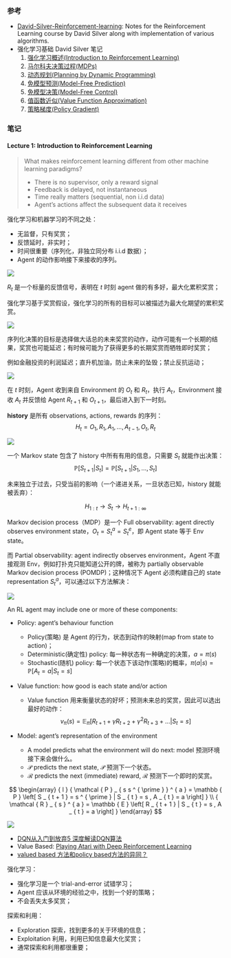 ### 参考
* [David-Silver-Reinforcement-learning](https://github.com/dalmia/David-Silver-Reinforcement-learning): Notes for the Reinforcement Learning course by David Silver along with implementation of various algorithms.
* 强化学习基础 David Silver 笔记
	1. [强化学习概述(Introduction to Reinforcement Learning)](https://zhuanlan.zhihu.com/p/30315707)
	2. [马尔科夫决策过程(MDPs)](https://zhuanlan.zhihu.com/p/30317123)
	3. [动态规划(Planning by Dynamic Programming)](https://zhuanlan.zhihu.com/p/30518290)
	4. [免模型预测(Model-Free Prediction)](https://zhuanlan.zhihu.com/p/30615690)
	5. [免模型决策(Model-Free Control)](https://zhuanlan.zhihu.com/p/31401543)
	6. [值函数近似(Value Function Approximation)](https://zhuanlan.zhihu.com/p/32617897)
	7. [策略梯度(Policy Gradient)](https://zhuanlan.zhihu.com/p/32096947)

### 笔记
#### Lecture 1: Introduction to Reinforcement Learning
> What makes reinforcement learning diﬀerent from other machine learning paradigms?
> * There is no supervisor, only a reward signal
> * Feedback is delayed, not instantaneous
> * Time really matters (sequential, non i.i.d data)
> * Agent’s actions aﬀect the subsequent data it receives

强化学习和机器学习的不同之处：
* 无监督，只有奖赏；
* 反馈延时，非实时；
* 时间很重要（序列化，非独立同分布 i.i.d 数据）；
* Agent 的动作影响接下来接收的序列。

![](https://tuchuang-1252747889.cos.ap-guangzhou.myqcloud.com/2019-06-19-82908E57-8570-494C-9419-307EA417625D-1.jpeg)

$R_t$ 是一个标量的反馈信号，表明在 $t$ 时刻 agent 做的有多好，最大化累积奖赏；

强化学习基于奖赏假设，强化学习的所有的目标可以被描述为最大化期望的累积奖赏。

![](https://tuchuang-1252747889.cos.ap-guangzhou.myqcloud.com/2019-06-19-%E5%B1%8F%E5%B9%95%E5%BF%AB%E7%85%A7%202019-06-19%20%E4%B8%8B%E5%8D%889.24.31.png)

序列化决策的目标是选择做大话总的未来奖赏的动作，动作可能有一个长期的结果，奖赏也可能延迟；有时候可能为了获得更多的长期奖赏而牺牲即时奖赏；

例如金融投资的利润延迟；直升机加油，防止未来的坠毁；禁止反抗运动；

![](https://tuchuang-1252747889.cos.ap-guangzhou.myqcloud.com/2019-06-19-2F243E12-1E5D-4E4D-8043-EFBD7FBBD899.jpeg)

在 $t$ 时刻，Agent 收到来自 Environment 的 $O_t$ 和 $R_t$，执行 $A_t$，Environment 接收 $A_t$ 并反馈给 Agent $R_{t+1}$ 和 $O_{t+1}$，最后进入到下一时刻。

**history** 是所有 observations, actions, rewards 的序列：
$$
H _ { t } = O _ { 1 } , R _ { 1 } , A _ { 1 } , \ldots , A _ { t - 1 } , O _ { t } , R _ { t }
$$

![](https://tuchuang-1252747889.cos.ap-guangzhou.myqcloud.com/2019-06-19-%E5%B1%8F%E5%B9%95%E5%BF%AB%E7%85%A7%202019-06-19%20%E4%B8%8B%E5%8D%889.33.39.png)

一个 Markov state 包含了 history 中所有有用的信息，只需要 $S_t$ 就能作出决策：
$$
\mathbb { P } \left[ S _ { t + 1 } | S _ { t } \right] = \mathbb { P } \left[ S _ { t + 1 } | S _ { 1 } , \ldots , S _ { t } \right]
$$

未来独立于过去，只受当前的影响（一个递进关系，一旦状态已知，history 就能被丢弃）：

$$
H _ { 1 : t } \rightarrow S _ { t } \rightarrow H _ { t + 1 : \infty }
$$

Markov decision process（MDP）是一个 Full observability: agent directly observes environment state，$O _ { t } = S _ { t } ^ { a } = S _ { t } ^ { e }$，即 Agent state 等于 Env state。

而 Partial observability: agent indirectly observes environment，Agent 不直接观测 Env，例如打扑克只能知道公开的牌，被称为 partially observable Markov decision process (POMDP)；这种情况下 Agent 必须构建自己的 state representation $S _ { t } ^ { a }$，可以通过以下方法解决：

![](https://tuchuang-1252747889.cos.ap-guangzhou.myqcloud.com/2019-06-19-%E5%B1%8F%E5%B9%95%E5%BF%AB%E7%85%A7%202019-06-19%20%E4%B8%8B%E5%8D%889.45.06.png)

An RL agent may include one or more of these components:
* Policy: agent’s behaviour function
	* Policy(策略) 是 Agent 的行为，状态到动作的映射(map from state to action)；
	* Deterministic(确定性) policy: 每一种状态有一种确定的决策，$a = \pi ( s )$
	* Stochastic(随机) policy: 每一个状态下该动作(策略)的概率，$\pi ( a | s ) = \mathbb { P } \left[ A _ { t } = a | S _ { t } = s \right]$

* Value function: how good is each state and/or action

	* Value function 用来衡量状态的好坏；预测未来总的奖赏，因此可以选出最好的动作：
$$
v _ { \pi } ( s ) = \mathbb { E } _ { \pi } \left[ R _ { t + 1 } + \gamma R _ { t + 2 } + \gamma ^ { 2 } R _ { t + 3 } + \ldots | S _ { t } = s \right]
$$

* Model: agent’s representation of the environment
	* A model predicts what the environment will do next: model 预测环境接下来会做什么。
	* $\mathcal { P }$ predicts the next state, $\mathcal { P }$ 预测下一个状态。
	* $\mathcal { R }$ predicts the next (immediate) reward, $\mathcal { R }$ 预测下一个即时的奖赏。

$$
\begin{array} { l } { \mathcal { P } _ { s s ^ { \prime } } ^ { a } = \mathbb { P } \left[ S _ { t + 1 } = s ^ { \prime } | S _ { t } = s , A _ { t } = a \right] } \\ { \mathcal { R } _ { s } ^ { a } = \mathbb { E } \left[ R _ { t + 1 } | S _ { t } = s , A _ { t } = a \right] } \end{array}
$$

![](https://tuchuang-1252747889.cos.ap-guangzhou.myqcloud.com/2019-06-19-%E5%B1%8F%E5%B9%95%E5%BF%AB%E7%85%A7%202019-06-19%20%E4%B8%8B%E5%8D%8811.22.07-1.png)

* [DQN从入门到放弃5 深度解读DQN算法](https://zhuanlan.zhihu.com/p/21421729)
* Value Based: [Playing Atari with Deep Reinforcement Learning
](https://arxiv.org/abs/1312.5602)
* [valued based 方法和policy based方法的异同？](https://www.zhihu.com/question/272223357)

强化学习：
* 强化学习是一个 trial-and-error 试错学习；
* Agent 应该从环境的经验之中，找到一个好的策略；
* 不会丢失太多奖赏；

探索和利用：

* Exploration 探索，找到更多的关于环境的信息；
* Exploitation 利用，利用已知信息最大化奖赏；
* 通常探索和利用都很重要；
